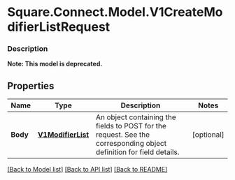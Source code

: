 # Square.Connect.Model.V1CreateModifierListRequest

### Description


**Note: This model is deprecated.**

## Properties

Name | Type | Description | Notes
------------ | ------------- | ------------- | -------------
**Body** | [**V1ModifierList**](V1ModifierList.md) | An object containing the fields to POST for the request.  See the corresponding object definition for field details. | [optional] 



[[Back to Model list]](../README.md#documentation-for-models) [[Back to API list]](../README.md#documentation-for-api-endpoints) [[Back to README]](../README.md)

